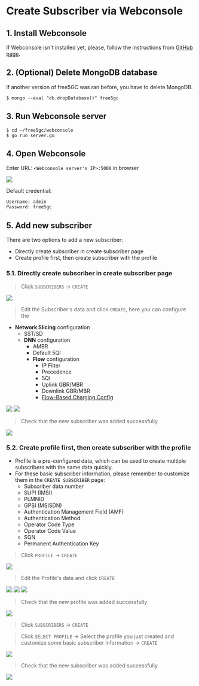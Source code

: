 <!-- Google tag (gtag.js) --> <script async src="https://www.googletagmanager.com/gtag/js?id=G-JETJ7TJ805"></script> <script> window.dataLayer = window.dataLayer || []; function gtag(){dataLayer.push(arguments);} gtag('js', new Date()); gtag('config', 'G-JETJ7TJ805'); </script>

# Create Subscriber via Webconsole

## 1. Install Webconsole

If Webconsole isn't installed yet, please, follow the instructions from [GitHub page](https://github.com/free5gc/webconsole).

## 2. (Optional) Delete MongoDB database

If another version of free5GC was ran before, you have to delete MongoDB.
```
$ mongo --eval "db.dropDatabase()" free5gc
```

## 3. Run Webconsole server
```
$ cd ~/free5gc/webconsole
$ go run server.go
```

## 4. Open Webconsole
Enter URL: `<Webconsole server's IP>:5000` in browser

![](./images/login.png)

Default credential:
```
Username: admin
Password: free5gc
```

## 5. Add new subscriber

There are two options to add a new subscriber:

- Directly create subscriber in create subscriber page
- Create profile first, then create subscriber with the profile

### 5.1. Directly create subscriber in create subscriber page

> Click `SUBSCRIBERS` -> `CREATE`

![](./images/create_subscriber.png)

> Edit the Subscriber's data and click `CREATE`, here you can configure the 

- **Network Slicing** configuration
    - SST/SD
    - **DNN** configuration
        - AMBR
        - Default 5QI
        - **Flow** configuration
            - IP Filter
            - Precedence
            - 5QI
            - Uplink GBR/MBR
            - Downlink GBR/MBR
            - [Flow-Based Charging Config](../Charging/setting.md)

![](./images/subscriberData1.png)
![](./images/subscriberData2.png)

> Check that the new subscriber was added successfully

![](./images/created_subscriber1.png)

### 5.2. Create profile first, then create subscriber with the profile

- Profile is a pre-configured data, which can be used to create multiple subscribers with the same data quickly.
- For these basic subscriber information, please remember to customize them in the `CREATE SUBSCRIBER` page:
  - Subscriber data number
  - SUPI (IMSI)
  - PLMNID
  - GPSI (MSISDN)
  - Authentication Management Field (AMF)
  - Authentication Method
  - Operator Code Type
  - Operator Code Value
  - SQN
  - Permanent Authentication Key

> Click `PROFILE` -> `CREATE`

![](./images/create_profile.png)

> Edit the Profile's data and click `CREATE`

![](./images/profileData1.png)
![](./images/profileData2.png)
![](./images/profileData3.png)

> Check that the new profile was added successfully

![](./images/created_profile.png)

> Click `SUBSCRIBERS` -> `CREATE`

> Click `SELECT PROFILE` -> Select the profile you just created and customize some basic subscriber information -> `CREATE`

![](./images/create_subscriber_with_profile.png)

> Check that the new subscriber was added successfully

![](./images/created_subscriber2.png)